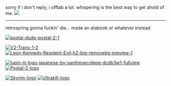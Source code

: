 sorry if i don't reply, i offtab a lot. whispering is the best way to get ahold of me. ![](https://komarev.com/ghpvc/?username=KROYFISH&color=86070e)
***

retrospring gonna fuckin' die... made an atabook or whatever instead

<a href="https://imgbb.com/"><img src="https://i.ibb.co/KN2Xt2k/postal-dude-postal-2-1.gif" alt="postal-dude-postal-2-1" border="0"></a>


<a href="https://imgbb.com/"><img src="https://i.ibb.co/18jtTpM/V2-Trans-1-2.png" alt="V2-Trans-1-2" border="0"></a>  <a href="https://imgbb.com/"><img src="https://i.ibb.co/BZq5Wrc/Leon-Kennedy-Resident-Evil-h2-big-removebg-preview-1.png" alt="Leon-Kennedy-Resident-Evil-h2-big-removebg-preview-1" border="0"></a>

<a href="https://imgbb.com/"><img src="https://i.ibb.co/dW5KggZ/lupin-iii-logo-japanese-by-santirevecolepe-dcdb3w1-fullview.png" alt="lupin-iii-logo-japanese-by-santirevecolepe-dcdb3w1-fullview" border="0"></a>
<a href="https://imgbb.com/"><img src="https://i.ibb.co/1bKn7BW/Postal-2-logo.png" alt="Postal-2-logo" border="0"></a>

<a href="https://imgbb.com/"><img src="https://i.ibb.co/P9H68m6/Skyrim-logo.png" alt="Skyrim-logo" border="0"></a>
<a href="https://imgbb.com/"><img src="https://i.ibb.co/j577cKh/Ultrakill-logo.png" alt="Ultrakill-logo" border="0"></a>

